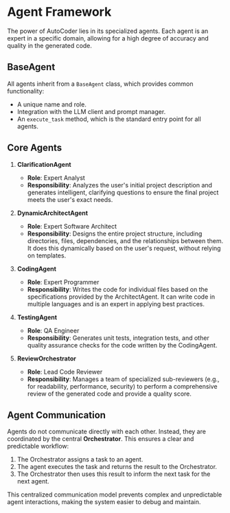 # Agent Framework

The power of AutoCoder lies in its specialized agents. Each agent is an expert in a specific domain, allowing for a high degree of accuracy and quality in the generated code.

## BaseAgent

All agents inherit from a `BaseAgent` class, which provides common functionality:
-   A unique name and role.
-   Integration with the LLM client and prompt manager.
-   An `execute_task` method, which is the standard entry point for all agents.

## Core Agents

1.  **ClarificationAgent**
    -   **Role**: Expert Analyst
    -   **Responsibility**: Analyzes the user's initial project description and generates intelligent, clarifying questions to ensure the final project meets the user's exact needs.

2.  **DynamicArchitectAgent**
    -   **Role**: Expert Software Architect
    -   **Responsibility**: Designs the entire project structure, including directories, files, dependencies, and the relationships between them. It does this dynamically based on the user's request, without relying on templates.

3.  **CodingAgent**
    -   **Role**: Expert Programmer
    -   **Responsibility**: Writes the code for individual files based on the specifications provided by the ArchitectAgent. It can write code in multiple languages and is an expert in applying best practices.

4.  **TestingAgent**
    -   **Role**: QA Engineer
    -   **Responsibility**: Generates unit tests, integration tests, and other quality assurance checks for the code written by the CodingAgent.

5.  **ReviewOrchestrator**
    -   **Role**: Lead Code Reviewer
    -   **Responsibility**: Manages a team of specialized sub-reviewers (e.g., for readability, performance, security) to perform a comprehensive review of the generated code and provide a quality score.

## Agent Communication

Agents do not communicate directly with each other. Instead, they are coordinated by the central **Orchestrator**. This ensures a clear and predictable workflow:
1.  The Orchestrator assigns a task to an agent.
2.  The agent executes the task and returns the result to the Orchestrator.
3.  The Orchestrator then uses this result to inform the next task for the next agent.

This centralized communication model prevents complex and unpredictable agent interactions, making the system easier to debug and maintain.
